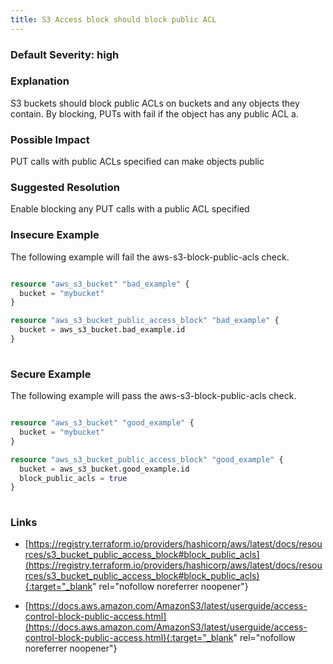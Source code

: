 ```yaml
---
title: S3 Access block should block public ACL
---
```


### Default Severity: <span class="severity high">high</span>

### Explanation


S3 buckets should block public ACLs on buckets and any objects they contain. By blocking, PUTs with fail if the object has any public ACL a.


### Possible Impact
PUT calls with public ACLs specified can make objects public

### Suggested Resolution
Enable blocking any PUT calls with a public ACL specified


### Insecure Example

The following example will fail the aws-s3-block-public-acls check.
```terraform

resource "aws_s3_bucket" "bad_example" {
  bucket = "mybucket"
}

resource "aws_s3_bucket_public_access_block" "bad_example" {
  bucket = aws_s3_bucket.bad_example.id
}
 
```



### Secure Example

The following example will pass the aws-s3-block-public-acls check.
```terraform

resource "aws_s3_bucket" "good_example" {
  bucket = "mybucket"
}

resource "aws_s3_bucket_public_access_block" "good_example" {
  bucket = aws_s3_bucket.good_example.id
  block_public_acls = true
}
 
```



### Links


- [https://registry.terraform.io/providers/hashicorp/aws/latest/docs/resources/s3_bucket_public_access_block#block_public_acls](https://registry.terraform.io/providers/hashicorp/aws/latest/docs/resources/s3_bucket_public_access_block#block_public_acls){:target="_blank" rel="nofollow noreferrer noopener"}

- [https://docs.aws.amazon.com/AmazonS3/latest/userguide/access-control-block-public-access.html](https://docs.aws.amazon.com/AmazonS3/latest/userguide/access-control-block-public-access.html){:target="_blank" rel="nofollow noreferrer noopener"}



